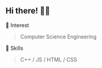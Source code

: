 ## Hi there! 👋🏻

🌱 Interest
> Computer Science Engineering

💫 Skills
> C++
   / JS
     / HTML
       / CSS

